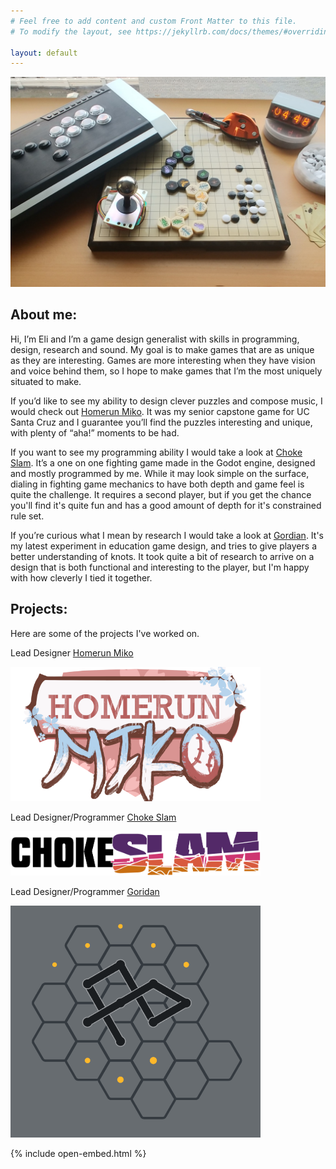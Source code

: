 ```yaml
---
# Feel free to add content and custom Front Matter to this file.
# To modify the layout, see https://jekyllrb.com/docs/themes/#overriding-theme-defaults

layout: default
---
```


![Banner](/assets/img/bg-masthead.jpg)
<h2> About me: </h2>
Hi, I’m Eli and I’m a game design generalist with skills in programming, design, research and sound. My goal is to make games that are as unique as they are interesting. Games are more interesting when they have vision and voice behind them, so I hope to make games that I’m the most uniquely situated to make.

If you’d like to see my ability to design clever puzzles and compose music, I would check out [Homerun Miko](/projects/homerun-miko). It was my senior capstone game for UC Santa Cruz and I guarantee you’ll find the puzzles interesting and unique, with plenty of “aha!” moments to be had.

If you want to see my programming ability I would take a look at [Choke Slam](/projects/choke-slam). It’s a one on one fighting game made in the Godot engine, designed and mostly programmed by me. While it may look simple on the surface, dialing in fighting game mechanics to have both depth and game feel is quite the challenge. It requires a second player, but if you get the chance you'll find it's quite fun and has a good amount of depth for it's constrained rule set.

If you’re curious what I mean by research I would take a look at [Gordian](/projects/gordian). It's my latest experiment in education game design, and tries to give players a better understanding of knots. It took quite a bit of research to arrive on a design that is both functional and interesting to the player, but I'm happy with how cleverly I tied it together.

## Projects:
Here are some of the projects I've worked on.

Lead Designer
[Homerun Miko](/projects/homerun-miko)

[<img src="/assets/img/thumbnails/homerun-miko.png" alt="drawing" width="400"/>](/projects/homerun-miko)

Lead Designer/Programmer
[Choke Slam](/projects/choke-slam)

[<img src="/assets/img/thumbnails/choke-slam.png" alt="drawing" width="400"/>](/projects/choke-slam)

Lead Designer/Programmer
[Goridan](/projects/goridan)

[<img src="/assets/img/thumbnails/gordian.png" alt="drawing" width="400"/>](/projects/gordian)

{% include open-embed.html %}
